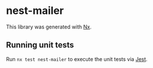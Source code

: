 # nest-mailer

This library was generated with [Nx](https://nx.dev).

## Running unit tests

Run `nx test nest-mailer` to execute the unit tests via [Jest](https://jestjs.io).
